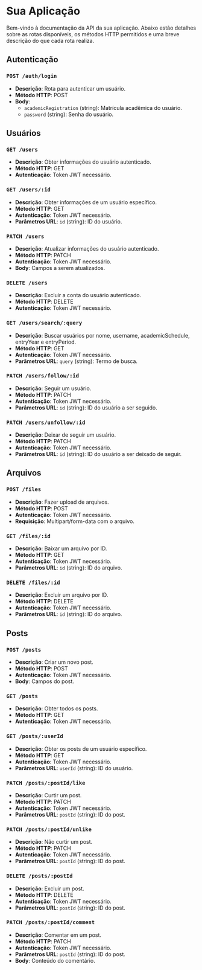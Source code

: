 # Sua Aplicação

Bem-vindo à documentação da API da sua aplicação. Abaixo estão detalhes sobre as rotas disponíveis, os métodos HTTP permitidos e uma breve descrição do que cada rota realiza.

## Autenticação

### `POST /auth/login`

- **Descrição**: Rota para autenticar um usuário.
- **Método HTTP**: POST
- **Body**: 
  - `academicRegistration` (string): Matrícula acadêmica do usuário.
  - `password` (string): Senha do usuário.

## Usuários

### `GET /users`

- **Descrição**: Obter informações do usuário autenticado.
- **Método HTTP**: GET
- **Autenticação**: Token JWT necessário.

### `GET /users/:id`

- **Descrição**: Obter informações de um usuário específico.
- **Método HTTP**: GET
- **Autenticação**: Token JWT necessário.
- **Parâmetros URL**: `id` (string): ID do usuário.

### `PATCH /users`

- **Descrição**: Atualizar informações do usuário autenticado.
- **Método HTTP**: PATCH
- **Autenticação**: Token JWT necessário.
- **Body**: Campos a serem atualizados.

### `DELETE /users`

- **Descrição**: Excluir a conta do usuário autenticado.
- **Método HTTP**: DELETE
- **Autenticação**: Token JWT necessário.

### `GET /users/search/:query`

- **Descrição**: Buscar usuários por nome, username, academicSchedule, entryYear e entryPeriod.
- **Método HTTP**: GET
- **Autenticação**: Token JWT necessário.
- **Parâmetros URL**: `query` (string): Termo de busca.

### `PATCH /users/follow/:id`

- **Descrição**: Seguir um usuário.
- **Método HTTP**: PATCH
- **Autenticação**: Token JWT necessário.
- **Parâmetros URL**: `id` (string): ID do usuário a ser seguido.

### `PATCH /users/unfollow/:id`

- **Descrição**: Deixar de seguir um usuário.
- **Método HTTP**: PATCH
- **Autenticação**: Token JWT necessário.
- **Parâmetros URL**: `id` (string): ID do usuário a ser deixado de seguir.

## Arquivos

### `POST /files`

- **Descrição**: Fazer upload de arquivos.
- **Método HTTP**: POST
- **Autenticação**: Token JWT necessário.
- **Requisição**: Multipart/form-data com o arquivo.

### `GET /files/:id`

- **Descrição**: Baixar um arquivo por ID.
- **Método HTTP**: GET
- **Autenticação**: Token JWT necessário.
- **Parâmetros URL**: `id` (string): ID do arquivo.

### `DELETE /files/:id`

- **Descrição**: Excluir um arquivo por ID.
- **Método HTTP**: DELETE
- **Autenticação**: Token JWT necessário.
- **Parâmetros URL**: `id` (string): ID do arquivo.

## Posts

### `POST /posts`

- **Descrição**: Criar um novo post.
- **Método HTTP**: POST
- **Autenticação**: Token JWT necessário.
- **Body**: Campos do post.

### `GET /posts`

- **Descrição**: Obter todos os posts.
- **Método HTTP**: GET
- **Autenticação**: Token JWT necessário.

### `GET /posts/:userId`

- **Descrição**: Obter os posts de um usuário específico.
- **Método HTTP**: GET
- **Autenticação**: Token JWT necessário.
- **Parâmetros URL**: `userId` (string): ID do usuário.

### `PATCH /posts/:postId/like`

- **Descrição**: Curtir um post.
- **Método HTTP**: PATCH
- **Autenticação**: Token JWT necessário.
- **Parâmetros URL**: `postId` (string): ID do post.

### `PATCH /posts/:postId/unlike`

- **Descrição**: Não curtir um post.
- **Método HTTP**: PATCH
- **Autenticação**: Token JWT necessário.
- **Parâmetros URL**: `postId` (string): ID do post.

### `DELETE /posts/:postId`

- **Descrição**: Excluir um post.
- **Método HTTP**: DELETE
- **Autenticação**: Token JWT necessário.
- **Parâmetros URL**: `postId` (string): ID do post.

### `PATCH /posts/:postId/comment`

- **Descrição**: Comentar em um post.
- **Método HTTP**: PATCH
- **Autenticação**: Token JWT necessário.
- **Parâmetros URL**: `postId` (string): ID do post.
- **Body**: Conteúdo do comentário.
